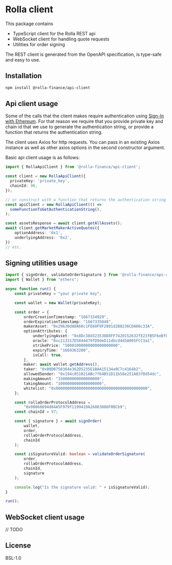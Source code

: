 # Rolla client

This package contains

- TypeScript client for the Rolla REST api
- WebSocket client for handling quote requests
- Utilities for order signing

The REST client is generated from the OpenAPI specification, is type-safe and easy to use.

## Installation

```bash
npm install @rolla-finance/api-client
```

## Api client usage

Some of the calls that the client makes require authentication using [Sign-In with Ethereum](https://eips.ethereum.org/EIPS/eip-4361).
For that reason we require that you provide private key and chain id that we use to generate the authentication string, or provide a function that returns the authentication string.

The client uses Axios for http requests. You can pass in an existing Axios instance as well as other axios options in the second constructor argument.

Basic api client usage is as follows:

```typescript
import { RollaApiClient } from '@rolla-finance/api-client';

const client = new RollaApiClient({
  privateKey: 'private_key',
  chainId: 96,
});

// or construct with a function that returns the authentication string
const apiClient = new RollaApiClient(() =>
  someFunctionToGetAuthenticationString(),
);

const assetsResponse = await client.getAllAssets();
await client.getMarketMakerActiveQuotes({
    optionAddress: '0x1',
    underlyingAddress: '0x2',
})
// etc.
```

## Signing utilities usage

```typescript
import { signOrder, validateOrderSignature } from '@rolla-finance/api-client';
import { Wallet } from "ethers";

async function run() {
    const privateKey = "your private key";

    const wallet = new Wallet(privateKey);

    const order = {
        orderCreationTimestamp: "1667334929",
        orderExpirationTimestamp: "1667335048",
        makerAsset: "0x29630dA8A60c1FE60F9F2801d2B8236CDA66c33A",
        optionAttributes: {
            underlyingAsset: "0x8Dc38d323530D8FF7420152632fE23fB5F6eBfDe",
            oracle: "0xc213317D5844479fD9deD11dbcd4d5A005FCC3a1",
            strikePrice: "50001000000000000000000",
            expiryTime: "1669363200",
            isCall: true,
        },
        maker: await wallet.getAddress(),
        taker: "0x09D0750364e362D5235E1BAA15134a9C7c4164b2",
        allowedSender: "0x194c851021ABc7f64B51D11b58e251A8370d54dc",
        makingAmount: "150000000000000000",
        takingAmount: "1000000000000000000",
        whitelist: "0x0000000000000000000000000000000000000000",
    };

    const rollaOrderProtocolAddress =
        "0x00868694d84A5F979f1199419A26863086F0BCb9";
    const chainId = 97;

    const { signature } = await signOrder(
        wallet,
        order,
        rollaOrderProtocolAddress,
        chainId
    );

    const isSignatureValid: boolean = validateOrderSignature(
        order,
        rollaOrderProtocolAddress,
        chainId,
        signature
    );

    console.log("Is the signature valid: " + isSignatureValid);
}

run();
```

## WebSocket client usage

// TODO

## License

BSL-1.0

